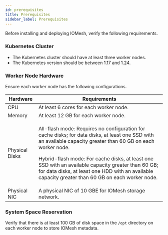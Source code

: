 ```yaml
---
id: prerequisites
title: Prerequisites
sidebar_label: Prerequisites
---
```


Before installing and deploying IOMesh, verify the following requirements.

### Kubernetes Cluster
- The Kubernetes cluster should have at least three worker nodes.
- The Kubernetes version should be between 1.17 and 1.24.

### Worker Node Hardware

Ensure each worker node has the following configurations.

|Hardware|Requirements|
|---|---|
|CPU|At least 6 cores for each worker node.|
|Memory|At least 12 GB for each worker node.|
|Physical Disks|<p>All-flash mode: Requires no configuration for cache disks; for data disks, at least one SSD with an available capacity greater than 60 GB on each worker node.</p><p>Hybrid-flash mode: For cache disks, at least one SSD with an available capacity greater than 60 GB; for data disks, at least one HDD with an available capacity greater than 60 GB on each worker node.</p>
|Physical NIC|A physical NIC of 10 GBE for IOMesh storage network. |

### System Space Reservation

Verify that there is at least 100 GB of disk space in the `/opt` directory on each worker node to store IOMesh metadata.


